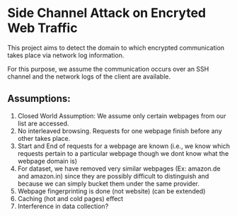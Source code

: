 # Side Channel Attack on Encryted Web Traffic

This project aims to detect the domain to which encrypted communication takes place via network log information. 

For this purpose, we assume the communication occurs over an SSH channel and the network logs of the client are available.

## Assumptions:

1. Closed World Assumption: We assume only certain webpages from our list are accessed.
2. No interleaved browsing. Requests for one webpage finish before any other takes place.
3. Start and End of requests for a webpage are known (i.e., we know which requests pertain to a particular webpage though we dont know what the webpage domain is)
4. For dataset, we have removed very similar webpages (Ex: amazon.de and amazon.in) since they are possibly difficult to distinguish and because we can simply bucket them under the same provider.
5. Webpage fingerprinting is done (not website) (can be extended)
6. Caching (hot and cold pages) effect
7. Interference in data collection?
